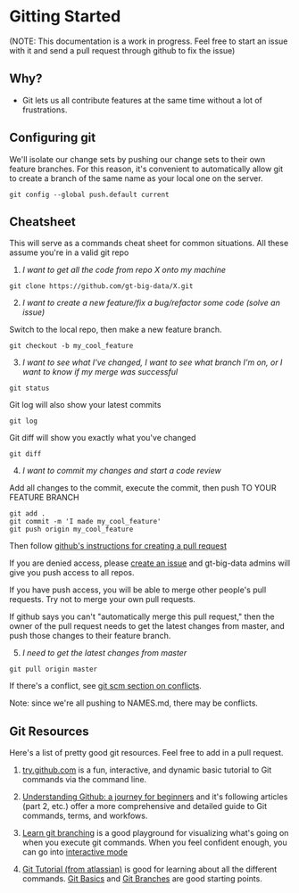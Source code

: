 Gitting Started
===============

(NOTE: This documentation is a work in progress. Feel free to start an issue with it and send a pull request through github to fix the issue)

## Why?
- Git lets us all contribute features at the same time without a lot of frustrations.


## Configuring git
We'll isolate our change sets by pushing our change sets to their own feature branches. For this reason, it's convenient to automatically allow git to create
a branch of the same name as your local one on the server.
```
git config --global push.default current
```

## Cheatsheet
This will serve as a commands cheat sheet for common situations. All these assume you're in a valid git repo

1) *I want to get all the code from repo X onto my machine*
```
git clone https://github.com/gt-big-data/X.git
```

2) *I want to create a new feature/fix a bug/refactor some code (solve an issue)*

Switch to the local repo, then make a new feature branch.
```
git checkout -b my_cool_feature
```

3) *I want to see what I've changed, I want to see what branch I'm on, or I want to know if my merge was successful*
```
git status
```

Git log will also show your latest commits
```
git log
```

Git diff will show you exactly what you've changed
```
git diff
```

4) *I want to commit my changes and start a code review*

Add all changes to the commit, execute the commit, then push TO YOUR FEATURE BRANCH
```
git add .
git commit -m 'I made my_cool_feature'
git push origin my_cool_feature
```
Then follow [github's instructions for creating a pull request](https://help.github.com/articles/using-pull-requests#shared-repository-model)

If you are denied access, please [create an issue](https://github.com/gt-big-data/git-started/issues/new) and gt-big-data admins will give you push access to all repos.

If you have push access, you will be able to merge other people's pull requests. Try not to merge your own pull requests.

If github says you can't "automatically merge this pull request," then the owner of the pull request needs to get the latest changes from master, and push those changes to their feature branch.

5) *I need to get the latest changes from master*
```
git pull origin master
```
If there's a conflict, see [git scm section on conflicts](http://git-scm.com/book/en/Git-Branching-Basic-Branching-and-Merging#Basic-Merge-Conflicts).

Note: since we're all pushing to NAMES.md, there may be conflicts.

## Git Resources
Here's a list of pretty good git resources. Feel free to add in a pull request.

1) [try.github.com](http://try.github.io) is a fun, interactive, and dynamic basic tutorial to Git commands via the command line.

2) [Understanding Github: a journey for beginners](http://readwrite.com/2013/09/30/understanding-github-a-journey-for-beginners-part-1) and it's following articles (part 2, etc.) offer a more comprehensive and detailed guide to Git commands, terms, and workfows.

3) [Learn git branching](https://pcottle.github.io/learnGitBranching/?demo) is a good playground for visualizing what's going on when you execute git commands. When you feel confident enough, you can go into [interactive mode](https://pcottle.github.io/learnGitBranching/)

4) [Git Tutorial (from atlassian)](https://www.atlassian.com/git/tutorial) is good for learning about all the different commands. [Git Basics](https://www.atlassian.com/git/tutorial/git-basics) and [Git Branches](https://www.atlassian.com/git/tutorial/git-branches) are good starting points.
